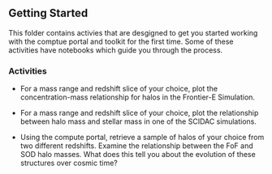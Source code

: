 Getting Started
---------------

This folder contains activies that are desgigned to get you started working with the comptue portal and toolkit for the first time. Some of these activities have notebooks which guide you through the process.

### Activities

- For a mass range and redshift slice of your choice, plot the concentration-mass relationship for halos in the Frontier-E Simulation.

- For a mass range and redshift slice of your choice, plot the relationship between halo mass and stellar mass in one of the SCIDAC simulations. 

- Using the compute portal, retrieve a sample of halos of your choice from two different redshifts. Examine the relationship between the FoF and SOD halo masses. What does this tell you about the evolution of these structures over cosmic time?
